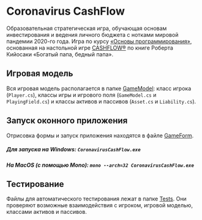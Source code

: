 # Coronavirus CashFlow
Образовательная стратегическая игра, обучающая основам инвестирования и ведения личного бюджета с нотками мировой пандемии 2020-го года.
Игра по курсу <a href="https://ulearn.me/Course/BasicProgramming2">«Основы программирования»</a>, основанная на настольной игре <a href="https://www.richdad.com/products/cashflow-classic">CASHFLOW®</a> по книге Роберта Кийосаки «Богатый папа, бедный папа».

## Игровая модель
Вся игровая модель располагается в папке <a href="GameModel">GameModel</a>: класс игрока (`Player.cs`), классы игры и игрового поля (`GameModel.cs` и `PlayingField.cs`) и классы активов и пассивов (`Asset.cs` и `Liability.cs`).

## Запуск оконного приложения
Отрисовка формы и запуск приложения находятся в файле <a href="GameForm">GameForm</a>.<br>
##### Для запуска на Windows: `CoronavirusCashFlow.exe`
##### На MacOS (с помощью Mono): `mono --arch=32 CoronavirusCashFlow.exe`

## Тестирование
Файлы для автоматического тестирования лежат в папке <a href="https://github.com/nickavdeev/Coronavirus-CashFlow/tree/dev/Tests">Tests</a>. Они проверяют возможные взаимодействия с игроком, игровой моделью, классами активов и пассивов.
